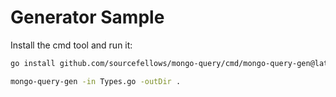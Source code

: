 # Generator Sample

Install the cmd tool and run it:

```bash
go install github.com/sourcefellows/mongo-query/cmd/mongo-query-gen@latest

mongo-query-gen -in Types.go -outDir .
```